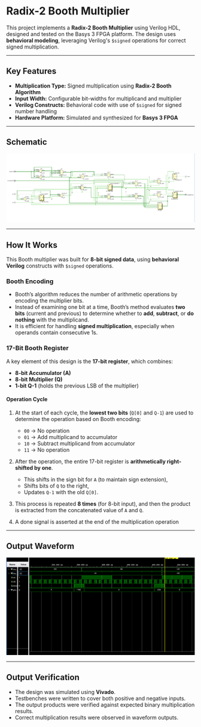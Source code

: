 # Radix-2 Booth Multiplier

This project implements a **Radix-2 Booth Multiplier** using Verilog HDL, designed and tested on the Basys 3 FPGA platform. The design uses **behavioral modeling**, leveraging Verilog's `$signed` operations for correct signed multiplication.

---

## Key Features

- **Multiplication Type:** Signed multiplication using **Radix-2 Booth Algorithm**
- **Input Width:** Configurable bit-widths for multiplicand and multiplier
- **Verilog Constructs:** Behavioral code with use of `$signed` for signed number handling
- **Hardware Platform:** Simulated and synthesized for **Basys 3 FPGA**

---

## Schematic

![Schematic](results/schematic.png)

---

## How It Works

This Booth multiplier was built for **8-bit signed data**, using **behavioral Verilog** constructs with `$signed` operations.

### Booth Encoding
- Booth’s algorithm reduces the number of arithmetic operations by encoding the multiplier bits.
- Instead of examining one bit at a time, Booth’s method evaluates **two bits** (current and previous) to determine whether to **add**, **subtract**, or **do nothing** with the multiplicand.
- It is efficient for handling **signed multiplication**, especially when operands contain consecutive 1s.

### 17-Bit Booth Register
A key element of this design is the **17-bit register**, which combines:
- **8-bit Accumulator (A)**
- **8-bit Multiplier (Q)**
- **1-bit Q-1** (holds the previous LSB of the multiplier)

#### Operation Cycle
1. At the start of each cycle, the **lowest two bits** (`Q[0]` and `Q-1`) are used to determine the operation based on Booth encoding:
   - `00` → No operation
   - `01` → Add multiplicand to accumulator
   - `10` → Subtract multiplicand from accumulator
   - `11` → No operation

2. After the operation, the entire 17-bit register is **arithmetically right-shifted by one**.
   - This shifts in the sign bit for `A` (to maintain sign extension),
   - Shifts bits of `Q` to the right,
   - Updates `Q-1` with the old `Q[0]`.

3. This process is repeated **8 times** (for 8-bit input), and then the product is extracted from the concatenated value of `A` and `Q`.

4. A done signal is asserted at the end of the multiplication operation

---

## Output Waveform

![Waveform](results/output.png)

---

## Output Verification

- The design was simulated using **Vivado**.
- Testbenches were written to cover both positive and negative inputs.
- The output products were verified against expected binary multiplication results.
- Correct multiplication results were observed in waveform outputs.


